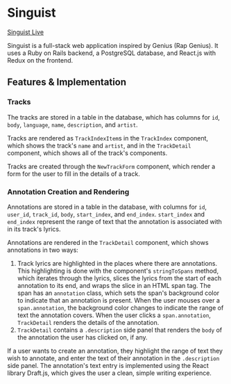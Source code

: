 # Singuist

[Singuist Live][heroku]

[heroku]: http://singuist.herokuapp.com


Singuist is a full-stack web application inspired by Genius (Rap
Genius). It uses a Ruby on Rails backend, a PostgreSQL database, and
React.js with Redux on the frontend.

## Features & Implementation

### Tracks

The tracks are stored in a table in the database, which has columns
for `id`, `body`, `language`, `name`, `description`, and `artist`.

Tracks are rendered as `TrackIndexItem`s in the `TrackIndex`
component, which shows the track's `name` and `artist`, and in the
`TrackDetail` component, which shows all of the track's components.

Tracks are created through the `NewTrackForm` component, which render
a form for the user to fill in the details of a track.

### Annotation Creation and Rendering

Annotations are stored in a table in the database, with columns for
`id`, `user_id`, `track_id`, `body`, `start_index`, and `end_index`.
`start_index` and `end_index` represent the range of text that the
annotation is associated with in its track's lyrics.

Annotations are rendered in the `TrackDetail` component, which shows
annotations in two ways:

1. Track lyrics are highlighted in the places where there are
   annotations. This highlighting is done with the component's
   `stringToSpans` method, which iterates through the lyrics,
   slices the lyrics from the start of each annotation to its end, and
   wraps the slice in an HTML span tag. The span has an `annotation`
   class, which sets the span's background color to indicate that an
   annotation is present. When the user mouses over a
   `span.annotation`, the background color changes to indicate the
   range of text the annotation covers. When the user clicks a
   `span.annotation`, `TrackDetail` renders the details of the
   annotation.
2. `TrackDetail` contains a `.description` side panel that renders the
`body` of the annotation the user has clicked on, if any.

If a user wants to create an annotation, they highlight the range of
text they wish to annotate, and enter the text of their annotation in
the `.description` side panel. The annotation's text entry is
implemented using the React library Draft.js, which gives the user a
clean, simple writing experience.
